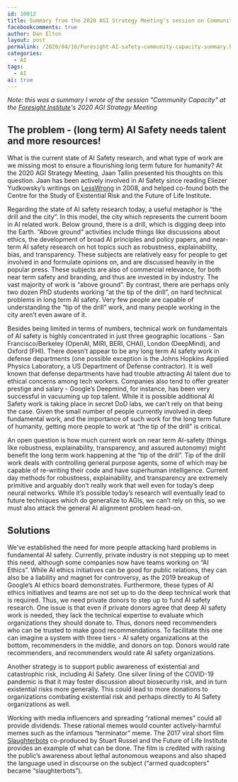 ```yaml
---
id: 10012
title: Summary from the 2020 AGI Strategy Meeting's session on Community Capacity
facebookcomments: true
author: Dan Elton
layout: post
permalink: /2020/04/10/Foresight-AI-safety-community-capacity-summary.html
categories:
  - AI
tags:
  - AI
ai: true
---
```


*Note: this was a summary I wrote of the session "Community Capacity" at the [Foresight Institute](https://foresight.org/)'s 2020 AGI Strategy Meeting*

## The problem - (long term) AI Safety needs talent and more resources!

What is the current state of AI Safety research, and what type of work are we missing most to ensure a flourishing long term future for humanity? At the 2020 AGI Strategy Meeting, Jaan Tallin presented his thoughts on this question. Jaan has been actively involved in AI Safety since reading Eliezer Yudkowsky’s writings on [LessWrong](https://www.lesswrong.com/) in 2008, and helped co-found both the Centre for the Study of Existential Risk and the Future of Life Institute.

Regarding the state of AI safety research today, a useful metaphor is “the drill and the city”. In this model, the city which represents the current boom in AI related work. Below ground, there is a drill, which is digging deep into the Earth. “Above ground” activities include things like discussions about ethics, the development of broad AI principles and policy papers, and near-term AI safety research on hot topics such as robustness, explainability, bias, and transparency. These subjects are relatively easy for people to get involved in and formulate opinions on, and are discussed heavily in the popular press. These subjects are also of commercial relevance, for both near term safety and branding, and thus are invested in by industry. The vast majority of work is “above ground”.  By contrast, there are perhaps only two dozen PhD students working “at the tip of the drill”, on hard technical problems in long term AI safety. Very few people are capable of understanding the “tip of the drill” work, and many people working in the city aren’t even aware of it.

Besides being limited in terms of numbers, technical work on fundamentals of AI safety is highly concentrated in just three geographic locations - San Francisco/Berkeley (OpenAI, MIRI, BERI, CHAI), London (DeepMind), and Oxford (FHI). There doesn’t appear to be any long term AI safety work in defense departments (one possible exception is the Johns Hopkins Applied Physics Laboratory, a US Department of Defense contractor). It is well known that defense departments have had trouble attracting AI talent due to ethical concerns among tech workers. Companies also tend to offer greater prestige and salary - Google’s Deepmind, for instance, has been very successful in vacuuming up top talent. While it is possible additional AI Safety work is taking place in secret DoD labs, we can’t rely on that being the case. Given the small number of people currently involved in deep fundamental work, and the importance of such work for the long term future of humanity, getting more people to work at “the tip of the drill” is critical.  

An open question is how much current work on near term AI-safety (things like robustness, explainability, transparency, and assured autonomy) might benefit the long term work happening at the “tip of the drill”. Tip of the drill work deals with controlling general purpose agents, some of which may be  capable of re-writing their code and have superhuman intelligence. Current day methods for robustness, explainability, and transparency are extremely primitive and arguably don’t really work that well even for today’s deep neural networks. While it’s possible today’s research will eventually lead to future techniques which do generalize to AGIs, we can’t rely on this, so we must also attack the general AI alignment problem head-on.  

## Solutions
We’ve established the need for more people attacking hard problems in fundamental AI safety. Currently, private industry is not stepping up to meet this need, although some companies now have teams working on “AI Ethics”. While AI ethics initiatives can be good for public relations, they can also be a liability and magnet for controversy, as the 2019 breakup of Google’s AI ethics board demonstrates. Furthermore, these types of AI ethics initiatives and teams are not set up to do the deep technical work that is required. Thus, we need private donors to step up to fund AI safety research. One issue is that even if private donors agree that deep AI safety work is needed, they lack the technical expertise to evaluate which organizations they should donate to. Thus, donors need recommenders who can be trusted to make good recommendations. To facilitate this one can imagine a system with three tiers - AI safety organizations at the bottom, recommenders in the middle, and donors on top. Donors would rate recommenders, and recommenders would rate AI safety organizations.

Another strategy is to support public awareness of existential and catastrophic risk, including AI Safety. One silver lining of the COVID-19 pandemic is that it may foster discussion about biosecurity risk, and in turn existential risks more generally. This could lead to more donations to organizations combating existential risk and perhaps directly to AI Safety organizations as well.

Working with media influencers and spreading “rational memes” could all provide dividends. These rational memes would counter actively-harmful memes such as the infamous “terminator” meme. The 2017 viral short film [Slaughterbots](https://www.youtube.com/watch?v=9CO6M2HsoIA&ab_channel=StopAutonomousWeapons) co-produced by Stuart Russel and the Future of Life Institute provides an example of what can be done. The film is credited with raising the public’s awareness about lethal autonomous weapons and also shaped the language used in discourse on the subject (“armed quadcopters” became “slaughterbots”).

